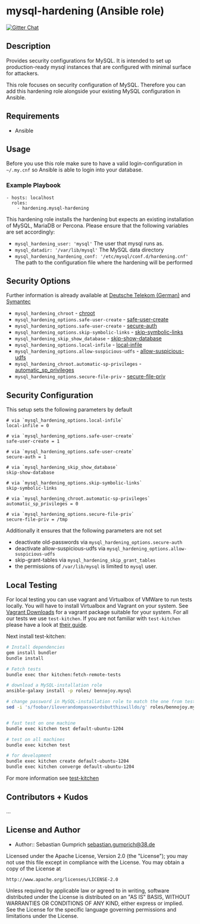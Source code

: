 # mysql-hardening (Ansible role)

[![Gitter Chat](https://badges.gitter.im/Join%20Chat.svg)][3]

## Description

Provides security configurations for MySQL. It is intended to set up production-ready mysql instances that are configured with minimal surface for attackers.

This role focuses on security configuration of MySQL. Therefore you can add this hardening role alongside your existing MySQL configuration in Ansible.

## Requirements

* Ansible

## Usage

Before you use this role make sure to have a valid login-configuration in `~/.my.cnf` so Ansible is able to login into your database.

### Example Playbook

    - hosts: localhost
      roles:
        - hardening.mysql-hardening

This hardening role installs the hardening but expects an existing installation of MySQL, MariaDB or Percona. Please ensure that the following variables are set accordingly:

- `mysql_hardening_user: 'mysql'` The user that mysql runs as.
- `mysql_datadir: '/var/lib/mysql'` The MySQL data directory
- `mysql_hardening_hardening_conf: '/etc/mysql/conf.d/hardening.cnf'` The path to the configuration file where the hardening will be performed

## Security Options

Further information is already available at [Deutsche Telekom (German)](http://www.telekom.com/static/-/155996/7/technische-sicherheitsanforderungen-si) and [Symantec](http://www.symantec.com/connect/articles/securing-mysql-step-step)

* `mysql_hardening_chroot` - [chroot](http://dev.mysql.com/doc/refman/5.7/en/server-options.html#option_mysqld_chroot)
* `mysql_hardening_options.safe-user-create` - [safe-user-create](http://dev.mysql.com/doc/refman/5.7/en/server-options.html#option_mysqld_safe-user-create)
* `mysql_hardening_options.safe-user-create` - [secure-auth](http://dev.mysql.com/doc/refman/5.7/en/server-options.html#option_mysqld_secure-auth)
* `mysql_hardening_options.skip-symbolic-links` - [skip-symbolic-links](http://dev.mysql.com/doc/refman/5.7/en/server-options.html#option_mysqld_symbolic-links)
* `mysql_hardening_skip_show_database` - [skip-show-database](http://dev.mysql.com/doc/refman/5.7/en/server-options.html#option_mysqld_skip-show-database)
* `mysql_hardening_options.local-infile` - [local-infile](http://dev.mysql.com/doc/refman/5.7/en/server-system-variables.html#sysvar_local_infile)
* `mysql_hardening_options.allow-suspicious-udfs` - [allow-suspicious-udfs](https://dev.mysql.com/doc/refman/5.7/en/server-options.html#option_mysqld_allow-suspicious-udfs)
* `mysql_hardening_chroot.automatic-sp-privileges` - [automatic_sp_privileges](https://dev.mysql.com/doc/refman/5.7/en/server-system-variables.html#sysvar_automatic_sp_privileges)
* `mysql_hardening_options.secure-file-priv` - [secure-file-priv](https://dev.mysql.com/doc/refman/5.7/en/server-options.html#option_mysqld_secure-file-priv)

## Security Configuration

This setup sets the following parameters by default

    # via `mysql_hardening_options.local-infile`
    local-infile = 0

    # via `mysql_hardening_options.safe-user-create`
    safe-user-create = 1

    # via `mysql_hardening_options.safe-user-create`
    secure-auth = 1

    # via `mysql_hardening_skip_show_database`
    skip-show-database

    # via `mysql_hardening_options.skip-symbolic-links`
    skip-symbolic-links

    # via `mysql_hardening_chroot.automatic-sp-privileges`
    automatic_sp_privileges = 0

    # via `mysql_hardening_options.secure-file-priv`
    secure-file-priv = /tmp


Additionally it ensures that the following parameters are not set

 * deactivate old-passwords via `mysql_hardening_options.secure-auth`
 * deactivate allow-suspicious-udfs via `mysql_hardening_options.allow-suspicious-udfs`
 * skip-grant-tables via `mysql_hardening_skip_grant_tables`
 * the permissions of `/var/lib/mysql` is limited to `mysql` user.

## Local Testing

For local testing you can use vagrant and Virtualbox of VMWare to run tests locally. You will have to install Virtualbox and Vagrant on your system. See [Vagrant Downloads](http://downloads.vagrantup.com/) for a vagrant package suitable for your system. For all our tests we use `test-kitchen`. If you are not familiar with `test-kitchen` please have a look at [their guide](http://kitchen.ci/docs/getting-started).

Next install test-kitchen:

```bash
# Install dependencies
gem install bundler
bundle install

# Fetch tests
bundle exec thor kitchen:fetch-remote-tests

# download a MySQL-installation role
ansible-galaxy install -p roles/ bennojoy.mysql

# change password in MySQL-installation role to match the one from testing
sed -i 's/foobar/iloverandompasswordsbutthiswilldo/g' roles/bennojoy.mysql/defaults/main.yml


# fast test on one machine
bundle exec kitchen test default-ubuntu-1204

# test on all machines
bundle exec kitchen test

# for development
bundle exec kitchen create default-ubuntu-1204
bundle exec kitchen converge default-ubuntu-1204
```

For more information see [test-kitchen](http://kitchen.ci/docs/getting-started)

## Contributors + Kudos

...

## License and Author

* Author:: Sebastian Gumprich <sebastian.gumprich@38.de>

Licensed under the Apache License, Version 2.0 (the "License");
you may not use this file except in compliance with the License.
You may obtain a copy of the License at

    http://www.apache.org/licenses/LICENSE-2.0

Unless required by applicable law or agreed to in writing, software
distributed under the License is distributed on an "AS IS" BASIS,
WITHOUT WARRANTIES OR CONDITIONS OF ANY KIND, either express or implied.
See the License for the specific language governing permissions and
limitations under the License.

[3]: https://gitter.im/hardening-io/general
